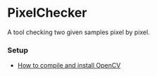 # PixelChecker
A tool checking two given samples pixel by pixel.

### Setup
- [How to compile and install OpenCV](https://wiki.qt.io/How_to_setup_Qt_and_openCV_on_Windows)